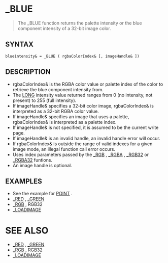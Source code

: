 # _BLUE
> The _BLUE function returns the palette intensity or the blue component intensity of a 32-bit image color.

## SYNTAX
`blueintensity& = _BLUE ( rgbaColorIndex& [, imageHandle& ])`

## DESCRIPTION
* rgbaColorIndex& is the RGBA color value or palette index of the color to retrieve the blue component intensity from.
* The [LONG](LONG.md) intensity value returned ranges from 0 (no intensity, not present) to 255 (full intensity).
* If imageHandle& specifies a 32-bit color image, rgbaColorIndex& is interpreted as a 32-bit RGBA color value.
* If imageHandle& specifies an image that uses a palette, rgbaColorIndex& is interpreted as a palette index.
* If imageHandle& is not specified, it is assumed to be the current write page.
* If imageHandle& is an invalid handle, an invalid handle error will occur.
* If rgbaColorIndex& is outside the range of valid indexes for a given image mode, an illegal function call error occurs.
* Uses index parameters passed by the [_RGB](_RGB.md) , [_RGBA](_RGBA.md) , [_RGB32](_RGB32.md) or [_RGBA32](_RGBA32.md) funtions.
* An image handle is optional.


## EXAMPLES
* See the example for [POINT](POINT.md) .
* [_RED](_RED.md) , [_GREEN](_GREEN.md)
* [_RGB](_RGB.md) , RGB32
* [_LOADIMAGE](_LOADIMAGE.md)


# SEE ALSO
* [_RED](_RED.md) , [_GREEN](_GREEN.md)
* [_RGB](_RGB.md) , RGB32
* [_LOADIMAGE](_LOADIMAGE.md)

